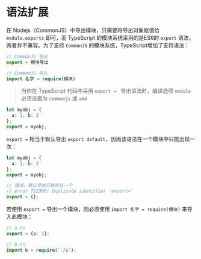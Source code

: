 # 语法扩展

在 Nodejs（CommonJS）中导出模块，只需要将导出对象赋值给 `module.exports` 即可，而 TypeScript 的模块系统采用的是ES6的 `export` 语法，两者并不兼容。为了支持 `CommonJS` 的模块系统，TypeScript增加了支持语法：

```typescript
// CommonJS 导出
export = 模块导出

// CommonJS 导入
import 名字 = require(模块)
```

> 当你在 TypeScript 代码中采用 `export = ` 导出语法时，编译选项 `module` 必须设置为 `commonjs` 或 `amd`

```typescript
let myobj = {
  a: 1, b: 2
};
export = myobj;
```

`export =` 相当于默认导出 `export default`，因而该语法在一个模块中只能出现一次：

```typescript
let myobj = {
  a: 1, b: 2
};
export = myobj;

// 错误，默认导出只能存在一个
// error TS2300: Duplicate identifier 'export='
export = {};
```

若使用 `export =` 导出一个模块，则必须使用 `import 名字 = require(模块)` 来导入此模块：

```typescript
// a.ts
export = {a: 1};

// b.ts
import b = require('./a');
```